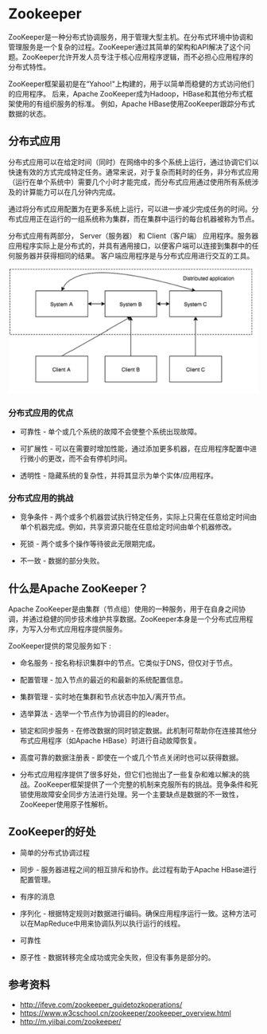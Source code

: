 # Zookeeper
ZooKeeper是一种分布式协调服务，用于管理大型主机。在分布式环境中协调和管理服务是一个复杂的过程。ZooKeeper通过其简单的架构和API解决了这个问题。ZooKeeper允许开发人员专注于核心应用程序逻辑，而不必担心应用程序的分布式特性。

ZooKeeper框架最初是在“Yahoo!"上构建的，用于以简单而稳健的方式访问他们的应用程序。 后来，Apache ZooKeeper成为Hadoop，HBase和其他分布式框架使用的有组织服务的标准。 例如，Apache HBase使用ZooKeeper跟踪分布式数据的状态。


## 分布式应用
分布式应用可以在给定时间（同时）在网络中的多个系统上运行，通过协调它们以快速有效的方式完成特定任务。通常来说，对于复杂而耗时的任务，非分布式应用（运行在单个系统中）需要几个小时才能完成，而分布式应用通过使用所有系统涉及的计算能力可以在几分钟内完成。

通过将分布式应用配置为在更多系统上运行，可以进一步减少完成任务的时间。分布式应用正在运行的一组系统称为集群，而在集群中运行的每台机器被称为节点。

分布式应用有两部分， Server（服务器） 和 Client（客户端） 应用程序。服务器应用程序实际上是分布式的，并具有通用接口，以便客户端可以连接到集群中的任何服务器并获得相同的结果。 客户端应用程序是与分布式应用进行交互的工具。

![](./imgs/zookper.png)

### 分布式应用的优点
- 可靠性 - 单个或几个系统的故障不会使整个系统出现故障。

- 可扩展性 - 可以在需要时增加性能，通过添加更多机器，在应用程序配置中进行微小的更改，而不会有停机时间。

- 透明性 - 隐藏系统的复杂性，并将其显示为单个实体/应用程序。

### 分布式应用的挑战
- 竞争条件 - 两个或多个机器尝试执行特定任务，实际上只需在任意给定时间由单个机器完成。例如，共享资源只能在任意给定时间由单个机器修改。

- 死锁 - 两个或多个操作等待彼此无限期完成。

- 不一致 - 数据的部分失败。

## 什么是Apache ZooKeeper？
Apache ZooKeeper是由集群（节点组）使用的一种服务，用于在自身之间协调，并通过稳健的同步技术维护共享数据。ZooKeeper本身是一个分布式应用程序，为写入分布式应用程序提供服务。

ZooKeeper提供的常见服务如下 :

- 命名服务 - 按名称标识集群中的节点。它类似于DNS，但仅对于节点。

- 配置管理 - 加入节点的最近的和最新的系统配置信息。

- 集群管理 - 实时地在集群和节点状态中加入/离开节点。

- 选举算法 - 选举一个节点作为协调目的的leader。

- 锁定和同步服务 - 在修改数据的同时锁定数据。此机制可帮助你在连接其他分布式应用程序（如Apache HBase）时进行自动故障恢复。

- 高度可靠的数据注册表 - 即使在一个或几个节点关闭时也可以获得数据。

- 分布式应用程序提供了很多好处，但它们也抛出了一些复杂和难以解决的挑战。ZooKeeper框架提供了一个完整的机制来克服所有的挑战。竞争条件和死锁使用故障安全同步方法进行处理。另一个主要缺点是数据的不一致性，ZooKeeper使用原子性解析。

## ZooKeeper的好处


- 简单的分布式协调过程

- 同步 - 服务器进程之间的相互排斥和协作。此过程有助于Apache HBase进行配置管理。

- 有序的消息

- 序列化 - 根据特定规则对数据进行编码。确保应用程序运行一致。这种方法可以在MapReduce中用来协调队列以执行运行的线程。

- 可靠性

- 原子性 - 数据转移完全成功或完全失败，但没有事务是部分的。
## 参考资料
* http://ifeve.com/zookeeper_guidetozkoperations/
* https://www.w3cschool.cn/zookeeper/zookeeper_overview.html
* http://m.yiibai.com/zookeeper/